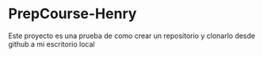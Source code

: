 # PrepCourse-Henry
Este proyecto es una prueba de como crear un repositorio y clonarlo desde github a mi escritorio local